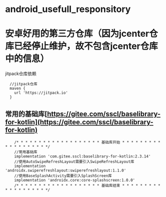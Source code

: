 # android_usefull_responsitory
# 安卓好用的第三方仓库（因为jcenter仓库已经停止维护，故不包含jcenter仓库中的信息）

jitpack仓库依赖

```
  //jitpack仓库
  maven {
    url 'https://jitpack.io'
  }
```

## 常用的基础库[https://gitee.com/sscl/baselibrary-for-kotlin](https://gitee.com/sscl/baselibrary-for-kotlin)

```
    /* * * * * * * * * * * * * * * * * * * 基础库开始 * * * * * * * * * * * * * * * * * * */
    //常用基础库 
    implementation 'com.gitee.sscl:baselibrary-for-kotlin:2.3.14'
    //使用AutoSwipeRefreshLayout需要引入SwipeRefreshLayout库
    implementation 'androidx.swiperefreshlayout:swiperefreshlayout:1.1.0'
    //使用BaseSplashActivity需要引入SplashScreen库
    implementation 'androidx.core:core-splashscreen:1.0.0'
    /* * * * * * * * * * * * * * * * * * * 基础库结束 * * * * * * * * * * * * * * * * * * */
```
